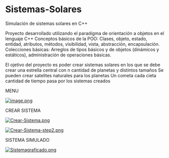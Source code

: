 # Sistemas-Solares
Simulación de sistemas solares en C++

Proyecto desarrollado utilizando el paradigma de orientación a objetos en el lenguaje C++
Conceptos básicos de la POO: Clases, objeto, estado, entidad, atributos, métodos, visibilidad, vista, abstracción, encapsulación.
Colecciones básicas: Arreglos de tipos básicos y de objetos (dinámicos y estáticos), administración de operaciones básicas.

El ojetivo del proyecto es poder crear sistemas solares en los que se debe crear una estrella central con n cantidad de planetas y distintos tamaños
Se pueden crear satelites naturales para los planetas
Un cometa cada cieta cantidad de tiempo pasa por los sistemas creados

MENU

[![image.png](https://i.postimg.cc/9FtszHs3/image.png)](https://postimg.cc/Whz5fC2S)


CREAR SISTEMA


[![Crear-Sistema.png](https://i.postimg.cc/HW4C8M7P/Crear-Sistema.png)](https://postimg.cc/yWdGwkjF)


[![Crear-Sistema-step2.png](https://i.postimg.cc/52kJNMF4/Crear-Sistema-step2.png)](https://postimg.cc/QF5w0wbw)


SISTEMA SIMULADO


[![Sistemagraficado.png](https://i.postimg.cc/5yfTSPFK/Sistemagraficado.png)](https://postimg.cc/DJYx2P61)
